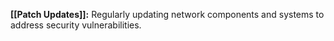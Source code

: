 **[[Patch Updates]]:** Regularly updating network components and systems to address security vulnerabilities.